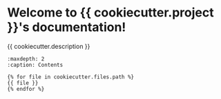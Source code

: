 Welcome to {{ cookiecutter.project }}'s documentation!
=================================

{{ cookiecutter.description }}

```{toctree}
:maxdepth: 2
:caption: Contents

{% for file in cookiecutter.files.path %}
{{ file }}
{% endfor %}
```
